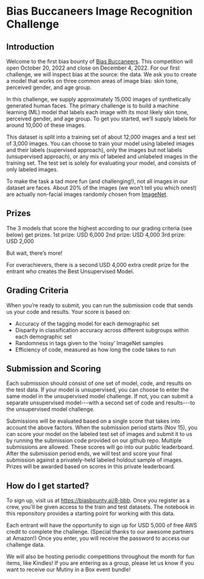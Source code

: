 # Bias Buccaneers Image Recognition Challenge

## Introduction

Welcome to the first bias bounty of [Bias Buccaneers](https://biasbounty.ai/). This competition will open October 20, 2022 and close on December 4, 2022. For our first challenge, we will inspect bias at the source: the data. We ask you to create a model that works on three common areas of image bias: skin tone, perceived gender, and age group.

In this challenge, we supply approximately 15,000 images of synthetically generated human faces. The primary challenge is to build a machine learning (ML) model that labels each image with its most likely skin tone, perceived gender, and age group. To get you started, we’ll supply labels for around 10,000 of these images.

This dataset is split into a training set of about 12,000 images and a test set of 3,000 images. You can choose to train your model using labeled images and their labels (supervised approach), only the images but not labels (unsupervised approach), or any mix of labeled and unlabeled images in the training set. The test set is solely for evaluating your model, and consists of only labeled images.

To make the task a tad more fun (and challenging!), not all images in our dataset are faces. About 20% of the images (we won’t tell you which ones!) are actually non-facial images randomly chosen from [ImageNet](https://www.image-net.org/).

## Prizes

The 3 models that score the highest according to our grading criteria (see below) get prizes.
1st prize: USD 6,000 
2nd prize: USD 4,000
3rd prize: USD 2,000

But wait, there’s more! 

For overachievers, there is a second USD 4,000 extra credit prize for the entrant who creates the Best Unsupervised Model. 

## Grading Criteria
When you’re ready to submit, you can run the submission code that sends us your code and results. Your score is based on:

* Accuracy of the tagging model for each demographic set
* Disparity in classification accuracy across different subgroups within each demographic set
* Randomness in tags given to the ‘noisy’ ImageNet samples 
* Efficiency of code, measured as how long the code takes to run

## Submission and Scoring
Each submission should consist of one set of model, code, and results on the test data. If your model is unsupervised, you can choose to enter the same model in the unsupervised model challenge. If not, you can submit a separate unsupervised model---with a second set of code and results---to the unsupervised model challenge. 

Submissions will be evaluated based on a single score that takes into account the above factors. When the submission period starts (Nov 15), you can score your model on the labeled test set of images and submit it to us by running the submission code provided on our github repo. Multiple submissions are allowed. These scores will go into our public leaderboard. After the submission period ends, we will test and score your final submission against a privately-held labeled holdout sample of images. Prizes will be awarded based on scores in this private leaderboard.


## How do I get started? 
To sign up, visit us at https://biasbounty.ai/8-bbb. Once you register as a crew, you'll be given access to the train and test datasets. The notebook in this reponsitory provides a starting point for working with this data.

Each entrant will have the opportunity to sign up for USD 5,000 of free AWS credit to complete the challenge. (Special thanks to our awesome partners at Amazon!) Once you enter, you will receive the password to access our challenge data. 

We will also be hosting periodic competitions throughout the month for fun items, like Kindles! If you are entering as a group, please let us know if you want to receive our Mutiny in a Box event bundle!
